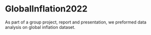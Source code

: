 # GlobalInflation2022
As part of a group project, report and presentation, we preformed data analysis on global inflation dataset.

